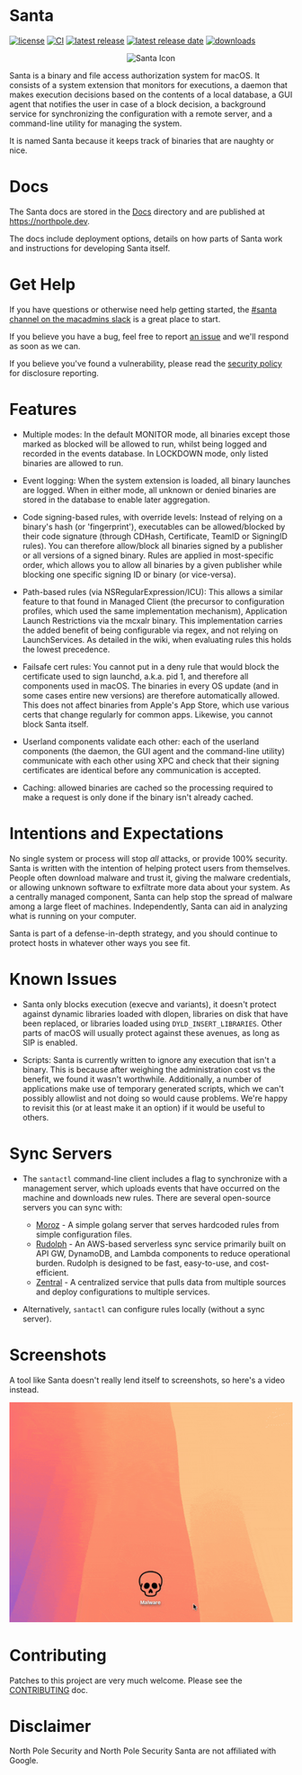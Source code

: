 # Santa

[![license](https://img.shields.io/github/license/northpolesec/santa)](https://github.com/northpolesec/santa/blob/main/LICENSE)
[![CI](https://github.com/northpolesec/santa/actions/workflows/ci.yml/badge.svg)](https://github.com/northpolesec/santa/actions/workflows/ci.yml)
[![latest release](https://img.shields.io/github/v/release/northpolesec/santa.svg)](https://github.com/northpolesec/santa/releases/latest)
[![latest release date](https://img.shields.io/github/release-date/northpolesec/santa.svg)](https://github.com/northpolesec/santa/releases/latest)
[![downloads](https://img.shields.io/github/downloads/northpolesec/santa/latest/total)](https://github.com/northpolesec/santa/releases/latest)

<p align="center">
    <img src="./docs/images/nps-logo-256.png" height="128" alt="Santa Icon" />
</p>

Santa is a binary and file access authorization system for macOS. It consists
of a system extension that monitors for executions, a daemon that makes
execution decisions based on the contents of a local database, a GUI agent that
notifies the user in case of a block decision, a background service for
synchronizing the configuration with a remote server, and a command-line
utility for managing the system.

It is named Santa because it keeps track of binaries that are naughty or nice.

# Docs

The Santa docs are stored in the
[Docs](https://github.com/northpolesec/santa/blob/main/docs) directory and are published
at https://northpole.dev.

The docs include deployment options, details on how parts of Santa work and
instructions for developing Santa itself.

# Get Help

If you have questions or otherwise need help getting started,
the [#santa channel on the macadmins slack](https://app.slack.com/client/T04QVKUQG/C0E1VRBGW) is a great place to start.

If you believe you have a bug, feel free to report [an
issue](https://github.com/northpolesec/santa/issues) and we'll respond as soon as we
can.

If you believe you've found a vulnerability, please read the
[security policy](https://github.com/northpolesec/santa/security/policy) for
disclosure reporting.

# Features

* Multiple modes: In the default MONITOR mode, all binaries except those marked
  as blocked will be allowed to run, whilst being logged and recorded in
  the events database. In LOCKDOWN mode, only listed binaries are allowed to
  run.

* Event logging: When the system extension is loaded, all binary launches are
  logged. When in either mode, all unknown or denied binaries are stored in the
  database to enable later aggregation.

* Code signing-based rules, with override levels: Instead of relying on a
  binary's hash (or 'fingerprint'), executables can be allowed/blocked by their
  code signature (through CDHash, Certificate, TeamID or SigningID rules). You
  can therefore allow/block all binaries signed by a publisher or all versions
  of a signed binary. Rules are applied in most-specific order, which allows you
  to allow all binaries by a given publisher while blocking one specific
  signing ID or binary (or vice-versa).

* Path-based rules (via NSRegularExpression/ICU): This allows a similar feature
  to that found in Managed Client (the precursor to configuration profiles,
  which used the same implementation mechanism), Application Launch
  Restrictions via the mcxalr binary. This implementation carries the added
  benefit of being configurable via regex, and not relying on LaunchServices.
  As detailed in the wiki, when evaluating rules this holds the lowest
  precedence.

* Failsafe cert rules: You cannot put in a deny rule that would block the
  certificate used to sign launchd, a.k.a. pid 1, and therefore all components
  used in macOS. The binaries in every OS update (and in some cases entire new
  versions) are therefore automatically allowed. This does not affect binaries
  from Apple's App Store, which use various certs that change regularly for
  common apps. Likewise, you cannot block Santa itself.

* Userland components validate each other: each of the userland components (the
  daemon, the GUI agent and the command-line utility) communicate with each
  other using XPC and check that their signing certificates are identical
  before any communication is accepted.

* Caching: allowed binaries are cached so the processing required to make a
  request is only done if the binary isn't already cached.

# Intentions and Expectations

No single system or process will stop *all* attacks, or provide 100% security.
Santa is written with the intention of helping protect users from themselves.
People often download malware and trust it, giving the malware credentials, or
allowing unknown software to exfiltrate more data about your system. As a
centrally managed component, Santa can help stop the spread of malware among a
large fleet of machines. Independently, Santa can aid in analyzing what is
running on your computer.

Santa is part of a defense-in-depth strategy, and you should continue to
protect hosts in whatever other ways you see fit.

# Known Issues

* Santa only blocks execution (execve and variants), it doesn't protect against
  dynamic libraries loaded with dlopen, libraries on disk that have been
  replaced, or libraries loaded using `DYLD_INSERT_LIBRARIES`. Other parts of
  macOS will usually protect against these avenues, as long as SIP is enabled.

* Scripts: Santa is currently written to ignore any execution that isn't a
  binary. This is because after weighing the administration cost vs the
  benefit, we found it wasn't worthwhile. Additionally, a number of
  applications make use of temporary generated scripts, which we can't possibly
  allowlist and not doing so would cause problems. We're happy to revisit this
  (or at least make it an option) if it would be useful to others.

# Sync Servers

* The `santactl` command-line client includes a flag to synchronize with a
  management server, which uploads events that have occurred on the machine and
  downloads new rules. There are several open-source servers you can sync with:

    * [Moroz](https://github.com/groob/moroz) - A simple golang server that
      serves hardcoded rules from simple configuration files.
    * [Rudolph](https://github.com/airbnb/rudolph) - An AWS-based serverless sync service
      primarily built on API GW, DynamoDB, and Lambda components to reduce operational burden.
      Rudolph is designed to be fast, easy-to-use, and cost-efficient.
    * [Zentral](https://github.com/zentralopensource/zentral/wiki) - A
      centralized service that pulls data from multiple sources and deploy
      configurations to multiple services.

* Alternatively, `santactl` can configure rules locally (without a sync
  server).

# Screenshots

A tool like Santa doesn't really lend itself to screenshots, so here's a video
instead.


<p align="center"> <img src="./docs/images/santa-block.gif" alt="Santa Block Video" /> </p>

# Contributing
Patches to this project are very much welcome. Please see the
[CONTRIBUTING](https://northpole.dev/development/contributing) doc.

# Disclaimer

North Pole Security and North Pole Security Santa are not affiliated with
Google.
